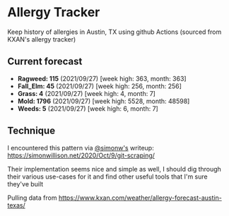 # Allergy Tracker

Keep history of allergies in Austin, TX using github Actions (sourced from KXAN's allergy tracker)

## Current forecast
<!-- INJECT FORECAST -->
- **Ragweed: 115** (2021/09/27)  [week high: 363, month: 363]
- **Fall_Elm: 45** (2021/09/27)  [week high: 256, month: 256]
- **Grass: 4** (2021/09/27)  [week high: 4, month: 7]
- **Mold: 1796** (2021/09/27)  [week high: 5528, month: 48598]
- **Weeds: 5** (2021/09/27)  [week high: 6, month: 7]
<!-- END INJECT FORECAST -->

## Technique

I encountered this pattern via [@simonw's](https://github.com/simonw) writeup: https://simonwillison.net/2020/Oct/9/git-scraping/

Their implementation seems nice and simple as well, I should dig through their various use-cases for it and find other useful tools that I'm sure they've built

Pulling data from https://www.kxan.com/weather/allergy-forecast-austin-texas/
